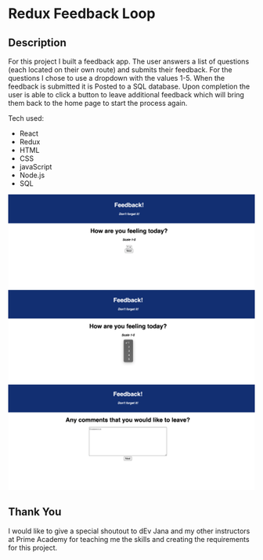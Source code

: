 # Redux Feedback Loop

## Description

For this project I built a feedback app. The user answers a list of questions (each located on their own route) and submits their feedback. For the questions I chose to use a dropdown with the values 1-5. When the feedback is submitted it is Posted to a SQL database. Upon completion the user is able to click a button to leave additional feedback which will bring them back to the home page to start the process again. 

Tech used: 

* React
* Redux
* HTML
* CSS
* javaScript
* Node.js
* SQL 

![](public/images/pic1.png) 
![](public/images/pic2.png) 
![](public/images/pic3.png) 


## Thank You

I would like to give a special shoutout to dEv Jana and my other instructors at Prime Academy for teaching me the skills and creating the requirements for this project. 